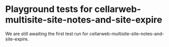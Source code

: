 # Playground tests for cellarweb-multisite-site-notes-and-site-expire
We are still awaiting the first test run for cellarweb-multisite-site-notes-and-site-expire.
